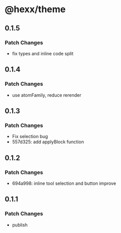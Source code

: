 # @hexx/theme

## 0.1.5

### Patch Changes

- fix types and inline code split

## 0.1.4

### Patch Changes

- use atomFamily, reduce rerender

## 0.1.3

### Patch Changes

- Fix selection bug
- 557d325: add applyBlock function

## 0.1.2

### Patch Changes

- 694a998: inline tool selection and button improve

## 0.1.1

### Patch Changes

- publish
